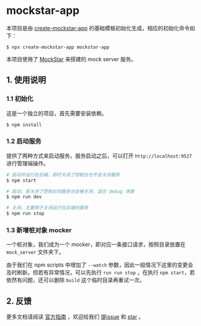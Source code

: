# mockstar-app

本项目是由 [create-mockstar-app](https://www.npmjs.com/package/create-mockstar-app) 的基础模板初始化生成，相应的初始化命令如下：

```
$ npx create-mockstar-app mockstar-app 
```

本项目使用了 [MockStar](https://github.com/mockstarjs/mockstar) 来搭建的 mock server 服务。

## 1. 使用说明

### 1.1 初始化

这是一个独立的项目，首先需要安装依赖。

```bash
$ npm install
```

### 1.2 启动服务

提供了两种方式来启动服务，服务启动之后，可以打开 `http://localhost:9527` 进行管理端操作。

```bash
# 启动并运行在后端，即时关闭了控制台也不会关闭服务
$ npm start

# 启动，若关闭了控制台则服务也会被关闭，适合 debug 场景
$ npm run dev

# 关闭，主要用于关闭运行在后端的服务
$ npm run stop
```

### 1.3 新增桩对象 mocker

一个桩对象，我们成为一个 mocker，即对应一条接口请求，按照目录放置在 `mock_server` 文件夹下。

由于我们在 npm scripts 中增加了 `--watch` 参数，因此一般情况下这里的变更会及时刷新。但若有异常情况，可以先执行 `run run stop` ，在执行 `npm start`，若依然有问题，还可以删除 `build` 这个临时目录再重试一次。

## 2. 反馈

更多文档请阅读 [官方指南](https://mockstarjs.github.io/mockstar/) ，欢迎给我们 [提issue](https://github.com/mockstarjs/mockstar/issues) 和 [star](https://github.com/mockstarjs/mockstar) 。
